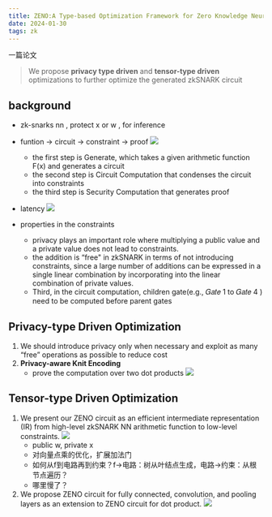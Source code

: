 ```yaml
---
title: ZENO:A Type-based Optimization Framework for Zero Knowledge Neural Network Inference
date: 2024-01-30 
tags: zk
---
```

一篇论文
<!--more-->
> We propose **privacy type driven** and **tensor-type driven** optimizations to further optimize the generated zkSNARK circuit

## background
- zk-snarks nn , protect x or w , for inference
  
- funtion -> circuit -> constraint -> proof 
![](pic/zeno-1.png)
    - the first step is Generate, which takes a given arithmetic function F(x) and generates a circuit
    - the second step is Circuit Computation that condenses the circuit into constraints
    - the third step is Security Computation that generates proof
- latency
![](pic/zeno-2.png)

- properties in the constraints
  - privacy plays an important role where multiplying a public value and a private value does not lead to constraints. 
  - the addition is “free" in zkSNARK in terms of not introducing constraints, since a large number of additions can be expressed in a single linear combination by incorporating into the linear combination of private values. 
  - Third, in the circuit computation, children gate(e.g., 𝐺𝑎𝑡𝑒 1 to 𝐺𝑎𝑡𝑒 4 ) need to be computed before parent gates

## Privacy-type Driven Optimization
1. We should introduce privacy only when necessary and exploit as many “free” operations as possible to reduce cost
2. **Privacy-aware Knit Encoding**
   - prove the computation over two dot products 
    ![](pic/zeno-3.png)

## Tensor-type Driven Optimization
1. We present our ZENO circuit as an efficient intermediate representation (IR) from high-level zkSNARK NN arithmetic function to low-level constraints. 
![](pic/zeno-4.png)
   - public w, private x
   - 对向量点乘的优化，扩展加法门
   - 如何从f到电路再到约束？f->电路：树从叶结点生成，电路->约束：从根节点遍历？
   - 哪里慢了？
2. We propose ZENO circuit for fully connected, convolution, and pooling layers as an extension to ZENO circuit for dot product. 
    ![](pic/zeno-5.png)
